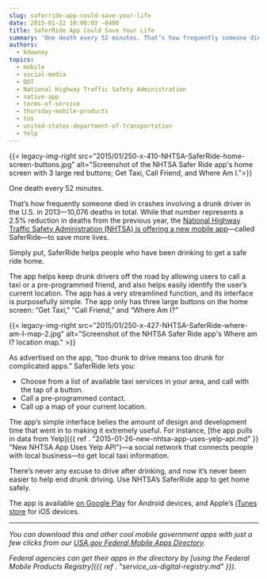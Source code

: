 ```yaml
---
slug: saferride-app-could-save-your-life
date: 2015-01-22 10:00:03 -0400
title: SaferRide App Could Save Your Life
summary: 'One death every 52 minutes. That’s how frequently someone died in crashes involving a drunk driver in the U.S. in 2013&mdash;10,076 deaths in total. While that number represents a 2.5% reduction in deaths from the previous year, the National Highway Traffic Safety Administration (NHTSA) is offering a new mobile app&mdash;called SaferRide&mdash;to'
authors:
  - kdowney
topics:
  - mobile
  - social-media
  - DOT
  - National Highway Traffic Safety Administration
  - native-app
  - terms-of-service
  - thursday-mobile-products
  - tos
  - united-states-department-of-transportation
  - Yelp
---
```


{{< legacy-img-right src="2015/01/250-x-410-NHTSA-SaferRide-home-screen-buttons.jpg" alt="Screenshot of the NHTSA Safer Ride app's home screen with 3 large red buttons; Get Taxi, Call Friend, and Where Am I.">}}

One death every 52 minutes.

That’s how frequently someone died in crashes involving a drunk driver in the U.S. in 2013—10,076 deaths in total. While that number represents a 2.5% reduction in deaths from the previous year, the <a href="https://one.nhtsa.gov/About-NHTSA/Press-Releases/SaferRide%E2%80%93app%E2%80%93and%E2%80%93new%E2%80%93data%E2%80%93highlight%E2%80%93holiday%E2%80%93drunk%E2%80%93driving%E2%80%93crackdown" target="_blank">National Highway Traffic Safety Administration (NHTSA) is offering a new mobile app</a>—called SaferRide—to save more lives.

Simply put, SaferRide helps people who have been drinking to get a safe ride home.

The app helps keep drunk drivers off the road by allowing users to call a taxi or a pre-programmed friend, and also helps easily identify the user’s current location. The app has a very streamlined function, and its interface is purposefully simple. The app only has three large buttons on the home screen: “Get Taxi,” “Call Friend,” and “Where Am I?”

{{< legacy-img-right src="2015/01/250-x-427-NHTSA-SaferRide-where-am-I-map-2.jpg" alt="Screenshot of the NHTSA Safer Ride app's Where am I? location map." >}}

As advertised on the app, &#8220;too drunk to drive means too drunk for complicated apps.&#8221; SaferRide lets you:

  * Choose from a list of available taxi services in your area, and call with the tap of a button.
  * Call a pre-programmed contact.
  * Call up a map of your current location.

The app’s simple interface belies the amount of design and development time that went in to making it extremely useful. For instance, [the app pulls in data from Yelp]({{ ref . "2015-01-26-new-nhtsa-app-uses-yelp-api.md" }} "New NHTSA App Uses Yelp API")—a social network that connects people with local business—to get local taxi information.

There’s never any excuse to drive after drinking, and now it’s never been easier to help end drunk driving. Use NHTSA’s SaferRide app to get home safely.

The app is available [on Google Play](https://play.google.com/store/apps/details?id=com.nhtsa.SaferRide) for Android devices, and Apple’s [iTunes store](https://itunes.apple.com/us/app/saferride/id950774008?mt=8) for iOS devices.

* * *

_You can download this and other cool mobile government apps with just a few clicks from our [USA.gov Federal Mobile Apps Directory](http://www.usa.gov/mobileapps.shtml)._

_Federal agencies can get their apps in the directory by [using the Federal Mobile Products Registry]({{ ref . "service_us-digital-registry.md" }})._
